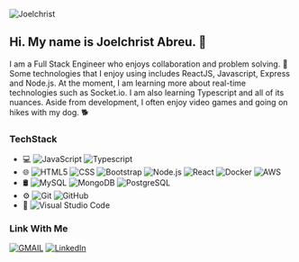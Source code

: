 
![Joelchrist](https://user-images.githubusercontent.com/67124370/145259799-cfd3f487-4ea4-41d4-9d61-329bf221c5c5.gif)

 ## Hi. My name is Joelchrist Abreu. 👋

I am a Full Stack Engineer who enjoys collaboration and problem solving. 🤔 Some technologies that I enjoy using includes ReactJS, Javascript, Express and Node.js. At the moment, I am learning more about real-time technologies such as Socket.io. I am also learning Typescript and all of its nuances. Aside from development, I often enjoy video games and going on hikes with my dog. 🐕
<!--
**JAbreu96/JAbreu96** is a ✨ _special_ ✨ repository because its `README.md` (this file) appears on your GitHub profile.

Here are some ideas to get you started:

- 🔭 I’m currently working on ...
- 🌱 I’m currently learning ...
- 👯 I’m looking to collaborate on ...
- 🤔 I’m looking for help with ...
- 💬 Ask me about ...
- 📫 How to reach me: ...
- 😄 Pronouns: ...
- ⚡ Fun fact: ...
-->

### TechStack

- 💻 
![JavaScript](https://img.shields.io/badge/-JavaScript-333333?style=flat&logo=javascript)
![Typescript](https://img.shields.io/badge/-TypeScript-333333?style=flat&logo=typescript)
- 🌐 
![HTML5](https://img.shields.io/badge/-HTML5-333333?style=flat&logo=HTML5)
![CSS](https://img.shields.io/badge/-CSS-333333?style=flat&logo=CSS3&logoColor=1572B6)
![Bootstrap](https://img.shields.io/badge/-Bootstrap-333333?style=flat&logo=bootstrap&logoColor=563D7C)
![Node.js](https://img.shields.io/badge/-Node.js-333333?style=flat&logo=node.js)
![React](https://img.shields.io/badge/-React-333333?style=flat&logo=react)
![Docker](https://img.shields.io/badge/-Docker-333333?style=flat&logo=docker)
![AWS](https://img.shields.io/badge/-AWS-333333?style=flat&logo=aws)
- 🛢 
![MySQL](https://img.shields.io/badge/-MySQL-333333?style=flat&logo=mysql)
![MongoDB](https://img.shields.io/badge/-MongoDB-333333?style=flat&logo=mongodb)
![PostgreSQL](https://img.shields.io/badge/-PostgreSQL-333333?style=flat&logo=postgresql)
- ⚙️ 
![Git](https://img.shields.io/badge/-Git-333333?style=flat&logo=git)
![GitHub](https://img.shields.io/badge/-GitHub-333333?style=flat&logo=github)
- 🔧 
![Visual Studio Code](https://img.shields.io/badge/-Visual%20Studio%20Code-333333?style=flat&logo=visual-studio-code&logoColor=007ACC)

### Link With Me
[![GMAIL](https://img.shields.io/badge/Gmail-D14836?style=for-the-badge&logo=gmail&logoColor=white)](ajoelcrist@gmail.com)
[![LinkedIn](https://img.shields.io/badge/LinkedIn-0077B5?style=for-the-badge&logo=linkedin&logoColor=white)](https://www.linkedin.com/in/jc-abreu/)
